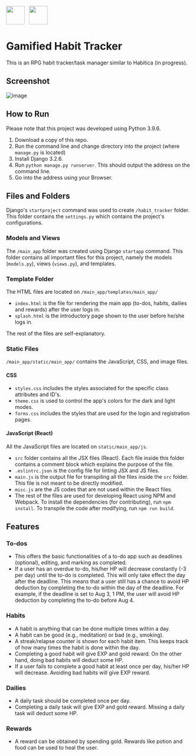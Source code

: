 ---
---
<img src="https://static.djangoproject.com/img/logos/django-logo-negative.svg" height="50px">&nbsp;&nbsp; <img src="https://www.seekpng.com/png/detail/80-803597_io-is-compatible-with-all-javascript-frameworks-and.png" height="50px">

# Gamified Habit Tracker
This is an RPG habit tracker/task manager similar to Habitica (in progress).


## Screenshot
![image](https://user-images.githubusercontent.com/76241888/131854859-1493f046-279a-44f9-afd3-e8e0c1f3a327.png)


## How to Run
Please note that this project was developed using Python 3.9.6.
1. Download a copy of this repo.
3. Run the command line and change directory into the project (where `manage.py` is located)
3. Install Django 3.2.6.
4. Run `python manage.py runserver`. This should output the address on the command line.
5. Go into the address using your Browser.

## Files and Folders

Django's `startproject` command was used to create `/habit_tracker` folder. This folder contains the `settings.py` which contains the project's configurations.

### Models and Views

The `/main_app` folder was created using Django `startapp` command. This folder contains all important files for this project, namely the models (`models.py`), views (`views.py`), and templates.

### Template Folder

The HTML files are located on `/main_app/templates/main_app/`

- `index.html` is the file for rendering the main app (to-dos, habits, dailies and rewards) after the user logs in.
- `splash.html` is the introductory page shown to the user before he/she logs in.

The rest of the files are self-explanatory.

### Static Files

`/main_app/static/main_app/` contains the JavaScript, CSS, and image files.

#### CSS

- `styles.css` includes the styles associated for the specific class attributes and ID's.
- `theme.css` is used to control the app's colors for the dark and light modes.
- `forms.css` includes the styles that are used for the login and registration pages.

#### JavaScript (React)

All the JavaScript files are located on `static/main_app/js`.

- `src` folder contains all the JSX files (React). Each file inside this folder contains a comment block which explains the purpose of the file.
- `.eslintrc.json` is the config file for linting JSX and JS files.
- `main.js` is the output file for transpiling all the files inside the `src` folder. This file is not meant to be directly modified.
- `misc.js` are the JS codes that are not used within the React files.
- The rest of the files are used for developing React using NPM and Webpack. To install the dependencies (for contributing), run `npm install`. To transpile the code after modifying, run `npm run build`.

## Features

### To-dos

- This offers the basic functionalities of a to-do app such as deadlines (optional), editing, and marking as completed.
- If a user has an overdue to-do, his/her HP will decrease constantly (-3 per day) until the to-do is completed. This will only take effect the day after the deadline. This means that a user still has a chance to avoid HP deduction by completing the to-do within the day of the deadline. For example, if the deadline is set to Aug 3, 1 PM, the user will avoid HP deduction by completing the to-do before Aug 4.

### Habits

- A habit is anything that can be done multiple times within a day.
- A habit can be good (e.g., meditation) or bad (e.g., smoking).
- A streak/relapse counter is shown for each habit item. This keeps track of how many times the habit is done within the day.
- Completing a good habit will give EXP and gold reward. On the other hand, doing bad habits will deduct some HP.
- If a user fails to complete a good habit at least once per day, his/her HP will decrease. Avoiding bad habits will give EXP reward.

### Dailies

- A daily task should be completed once per day.
- Completing a daily task will give EXP and gold reward. Missing a daily task will deduct some HP.

### Rewards

- A reward can be obtained by spending gold. Rewards like potion and food can be used to heal the user.
